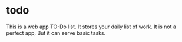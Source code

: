# todo
This is a web app TO-Do list. It stores your daily list of work.
It is not a perfect app, But it can serve basic tasks.
